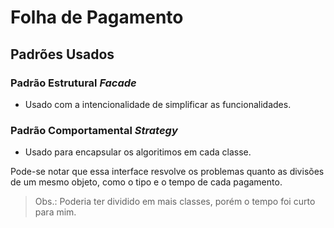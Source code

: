 # Folha de Pagamento

## Padrões Usados

### Padrão Estrutural *Facade*

- Usado com a intencionalidade de simplificar as funcionalidades.

### Padrão Comportamental *Strategy*

- Usado para encapsular os algoritimos em cada classe.

Pode-se notar que essa interface resvolve os problemas quanto as divisões de um mesmo objeto, como o tipo e o tempo de cada pagamento.



> Obs.: Poderia ter dividido em mais classes, porém o tempo foi curto para mim.
